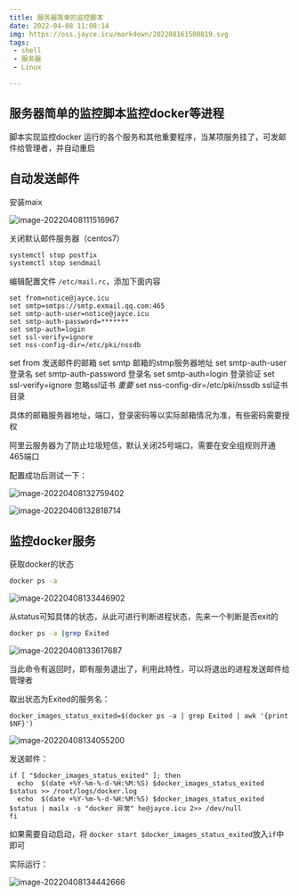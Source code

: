```yaml
---
title: 服务器简单的监控脚本
date: 2022-04-08 11:08:14
img: https://oss.jayce.icu/markdown/202208161500819.svg
tags: 
 - shell
 - 服务器
 - Linux

---
```

## 服务器简单的监控脚本监控docker等进程

脚本实现监控docker 运行的各个服务和其他重要程序，当某项服务挂了，可发邮件给管理者，并自动重启

## 自动发送邮件

安装maix

![image-20220408111516967](https://oss.jayce.icu/markdown/202204081115382.png)

关闭默认邮件服务器（centos7）

```sh
systemctl stop postfix
systemctl stop sendmail
```

编辑配置文件  `/etc/mail.rc`，添加下面内容

```
set from=notice@jayce.icu
set smtp=smtps://smtp.exmail.qq.com:465
set smtp-auth-user=notice@jayce.icu
set smtp-auth-password=*******
set smtp-auth=login
set ssl-verify=ignore
set nss-config-dir=/etc/pki/nssdb
```

set from  发送邮件的邮箱
set smtp  邮箱的stmp服务器地址
set smtp-auth-user   登录名
set smtp-auth-password  登录名
set smtp-auth=login  登录验证
set ssl-verify=ignore  忽略ssl证书 *重要*
set nss-config-dir=/etc/pki/nssdb  ssl证书目录

具体的邮箱服务器地址，端口，登录密码等以实际邮箱情况为准，有些密码需要授权

阿里云服务器为了防止垃圾短信，默认关闭25号端口，需要在安全组规则开通465端口

配置成功后测试一下：

![image-20220408132759402](https://oss.jayce.icu/markdown/202204081327730.png)

![image-20220408132818714](https://oss.jayce.icu/markdown/202204081328786.png)



## 监控docker服务

获取docker的状态

```sh
docker ps -a
```

![image-20220408133446902](https://oss.jayce.icu/markdown/202204081334165.png)

从status可知具体的状态，从此可进行判断进程状态，先来一个判断是否exit的

```sh
docker ps -a |grep Exited
```

![image-20220408133617687](https://oss.jayce.icu/markdown/202204081336789.png)

当此命令有返回时，即有服务退出了，利用此特性，可以将退出的进程发送邮件给管理者

取出状态为Exited的服务名：

```shell
docker_images_status_exited=$(docker ps -a | grep Exited | awk '{print $NF}')
```

![image-20220408134055200](https://oss.jayce.icu/markdown/202204081340268.png)

发送邮件：

```shell
if [ "$docker_images_status_exited" ]; then
  echo  $(date +%Y-%m-%-d-%H:%M:%S) $docker_images_status_exited $status >> /root/logs/docker.log
  echo  $(date +%Y-%m-%-d-%H:%M:%S) $docker_images_status_exited $status | mailx -s "docker 异常" he@jayce.icu 2>> /dev/null
fi
```

如果需要自动启动，将  `docker start $docker_images_status_exited`放入`if`中即可

实际运行：

![image-20220408134442666](https://oss.jayce.icu/markdown/202204081344811.png)



